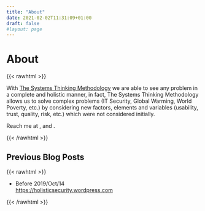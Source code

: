 ```yaml
---
title: "About"
date: 2021-02-02T11:31:09+01:00
draft: false
#layout: page
---
```


# About

{{< rawhtml >}}
<section id="about">
     With <a href="https://en.wikipedia.org/wiki/Systems_thinking">The Systems Thinking Methodology</a> we are able to see any problem in a complete and holistic manner, in fact, The Systems Thinking Methodology allows us to solve complex problems (IT Security, Global Warming, World Poverty, etc.) by considering new factors, elements and variables (usability, trust, quality, risk, etc.) which were not considered initially.
      <p>Reach me at
        <a class="icon" target="_blank" rel="noopener" href="https://github.com/chilcano">
          <i class="fab fa-github"></i>
        </a>, 
        <a class="icon" target="_blank" rel="noopener" href="https://www.linkedin.com/in/chilcano/">
          <i class="fab fa-linkedin"></i>
        </a>and 
        <a class="icon" target="_blank" rel="noopener" href="https://twitter.com/chilcano">
          <i class="fab fa-twitter"></i>
        </a>.
      </p>
  </section>
{{< /rawhtml >}}

## Previous Blog Posts

{{< rawhtml >}}
  <ul class="post-list">
    <li class="post-item">
      <div class="meta">
        Before 2019/Oct/14
      </div>
      <span>
        <a href="https://holisticsecurity.wordpress.com">https://holisticsecurity.wordpress.com</a>
      </span> 
    </li>
  </ul>
{{< /rawhtml >}}